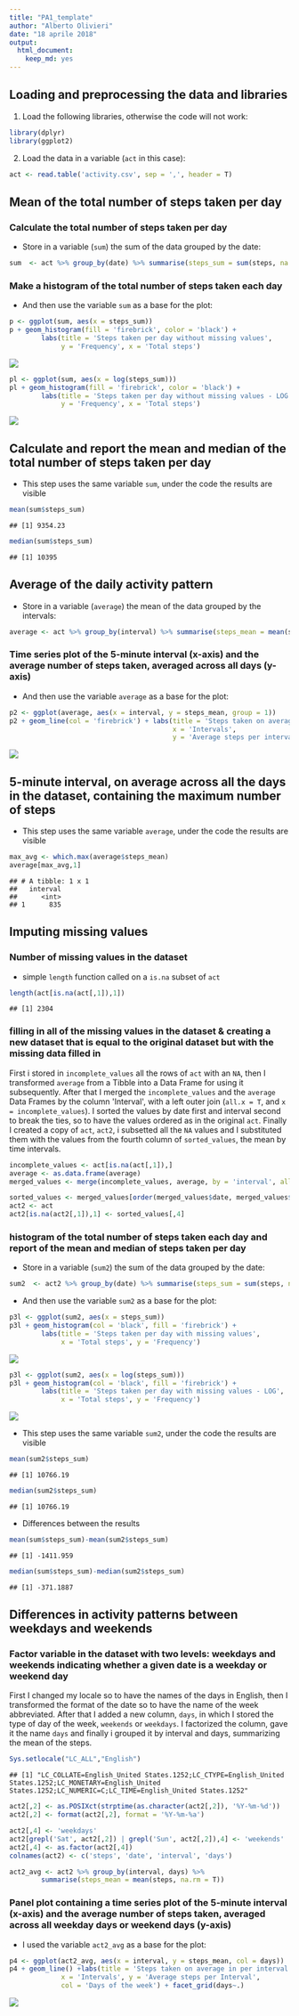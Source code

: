 ```yaml
---
title: "PA1_template"
author: "Alberto Olivieri"
date: "18 aprile 2018"
output:
  html_document:
    keep_md: yes
---
```


## Loading and preprocessing the data and libraries

1. Load the following libraries, otherwise the code will not work:


```r
library(dplyr)
library(ggplot2)
```

2. Load the data in a variable (`act` in this case):


```r
act <- read.table('activity.csv', sep = ',', header = T)
```

## Mean of the total number of steps taken per day

### Calculate the total number of steps taken per day

* Store in a variable (`sum`) the sum of the data grouped by the date:


```r
sum  <- act %>% group_by(date) %>% summarise(steps_sum = sum(steps, na.rm = T))
```

### Make a histogram of the total number of steps taken each day

* And then use the variable `sum` as a base for the plot:


```r
p <- ggplot(sum, aes(x = steps_sum))
p + geom_histogram(fill = 'firebrick', color = 'black') +
        labs(title = 'Steps taken per day without missing values',
             y = 'Frequency', x = 'Total steps')
```

![](PA1_template_files/figure-html/first_plot-1.png)<!-- -->


```r
pl <- ggplot(sum, aes(x = log(steps_sum)))
pl + geom_histogram(fill = 'firebrick', color = 'black') +
        labs(title = 'Steps taken per day without missing values - LOG', 
             y = 'Frequency', x = 'Total steps')
```

![](PA1_template_files/figure-html/first_plotlog-1.png)<!-- -->

## Calculate and report the mean and median of the total number of steps taken per day

* This step uses the same variable `sum`, under the code the results are visible


```r
mean(sum$steps_sum)
```

```
## [1] 9354.23
```

```r
median(sum$steps_sum)
```

```
## [1] 10395
```

## Average of the daily activity pattern

* Store in a variable (`average`) the mean of the data grouped by the intervals:


```r
average <- act %>% group_by(interval) %>% summarise(steps_mean = mean(steps, na.rm = T))
```

### Time series plot of the 5-minute interval (x-axis) and the average number of steps taken, averaged across all days (y-axis)

* And then use the variable `average` as a base for the plot:


```r
p2 <- ggplot(average, aes(x = interval, y = steps_mean, group = 1))
p2 + geom_line(col = 'firebrick') + labs(title = 'Steps taken on average per interval', 
                                         x = 'Intervals',
                                         y = 'Average steps per interval') 
```

![](PA1_template_files/figure-html/second_plot-1.png)<!-- -->

## 5-minute interval, on average across all the days in the dataset, containing the maximum number of steps

* This step uses the same variable `average`, under the code the results are visible


```r
max_avg <- which.max(average$steps_mean)
average[max_avg,1]
```

```
## # A tibble: 1 x 1
##   interval
##      <int>
## 1      835
```

## Imputing missing values

### Number of missing values in the dataset

* simple `length` function called on a `is.na` subset of `act`


```r
length(act[is.na(act[,1]),1])
```

```
## [1] 2304
```

### filling in all of the missing values in the dataset & creating a new dataset that is equal to the original dataset but with the missing data filled in

First i stored in `incomplete_values` all the rows of `act` with an `NA`, then I transformed `average` from a Tibble into a Data Frame for using it subsequently. After that I merged the `incomplete_values` and the `average` Data Frames by the column 'Interval', with a left outer join (`all.x = T`, and `x = incomplete_values`). I sorted the values by date first and interval second to break the ties, so to have the values ordered as in the original `act`. Finally I created a copy of `act`, `act2`, i subsetted all the `NA` values and I substituted them with the values from the fourth column of `sorted_values`, the mean by time intervals.


```r
incomplete_values <- act[is.na(act[,1]),]
average <- as.data.frame(average)
merged_values <- merge(incomplete_values, average, by = 'interval', all.x = T)

sorted_values <- merged_values[order(merged_values$date, merged_values$interval),]
act2 <- act
act2[is.na(act2[,1]),1] <- sorted_values[,4]
```

### histogram of the total number of steps taken each day and report of the mean and median of steps taken per day

* Store in a variable (`sum2`) the sum of the data grouped by the date:


```r
sum2  <- act2 %>% group_by(date) %>% summarise(steps_sum = sum(steps, na.rm = T))
```

* And then use the variable `sum2` as a base for the plot:


```r
p3l <- ggplot(sum2, aes(x = steps_sum))
p3l + geom_histogram(col = 'black', fill = 'firebrick') +
        labs(title = 'Steps taken per day with missing values', 
             x = 'Total steps', y = 'Frequency')
```

![](PA1_template_files/figure-html/third_plot-1.png)<!-- -->


```r
p3l <- ggplot(sum2, aes(x = log(steps_sum)))
p3l + geom_histogram(col = 'black', fill = 'firebrick') +
        labs(title = 'Steps taken per day with missing values - LOG', 
             x = 'Total steps', y = 'Frequency')
```

![](PA1_template_files/figure-html/third_plotlog-1.png)<!-- -->

* This step uses the same variable `sum2`, under the code the results are visible


```r
mean(sum2$steps_sum)
```

```
## [1] 10766.19
```

```r
median(sum2$steps_sum)
```

```
## [1] 10766.19
```

* Differences between the results


```r
mean(sum$steps_sum)-mean(sum2$steps_sum)
```

```
## [1] -1411.959
```

```r
median(sum$steps_sum)-median(sum2$steps_sum)
```

```
## [1] -371.1887
```

## Differences in activity patterns between weekdays and weekends

### Factor variable in the dataset with two levels: weekdays and weekends indicating whether a given date is a weekday or weekend day

First I changed my locale so to have the names of the days in English, then I transformed the format of the date so to have the name of the week abbreviated. After that I added a new column, `days`, in which I stored the type of day of the week, `weekends` or `weekdays`. I factorized the column, gave it the name `days` and finally i grouped it by interval and days, summarizing the mean of the steps.


```r
Sys.setlocale("LC_ALL","English")
```

```
## [1] "LC_COLLATE=English_United States.1252;LC_CTYPE=English_United States.1252;LC_MONETARY=English_United States.1252;LC_NUMERIC=C;LC_TIME=English_United States.1252"
```

```r
act2[,2] <- as.POSIXct(strptime(as.character(act2[,2]), '%Y-%m-%d'))
act2[,2] <- format(act2[,2], format = '%Y-%m-%a')

act2[,4] <- 'weekdays'
act2[grepl('Sat', act2[,2]) | grepl('Sun', act2[,2]),4] <- 'weekends'
act2[,4] <- as.factor(act2[,4])
colnames(act2) <- c('steps', 'date', 'interval', 'days')

act2_avg <- act2 %>% group_by(interval, days) %>%
        summarise(steps_mean = mean(steps, na.rm = T))
```

### Panel plot containing a time series plot of the 5-minute interval (x-axis) and the average number of steps taken, averaged across all weekday days or weekend days (y-axis)

* I used the variable `act2_avg` as a base for the plot:


```r
p4 <- ggplot(act2_avg, aes(x = interval, y = steps_mean, col = days))
p4 + geom_line() +labs(title = 'Steps taken on average in per interval', 
             x = 'Intervals', y = 'Average steps per Interval',
             col = 'Days of the week') + facet_grid(days~.)
```

![](PA1_template_files/figure-html/fourth_plot-1.png)<!-- -->
 

